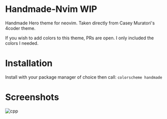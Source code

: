 # Handmade-Nvim WIP

Handmade Hero theme for neovim. Taken directly from Casey Muratori's 4coder theme.

If you wish to add colors to this theme, PRs are open. I only included the colors I needed.

# Installation

Install with your package manager of choice then call:
`colorscheme handmade`

# Screenshots

![cpp](https://i.imgur.com/4755tG8.png)
